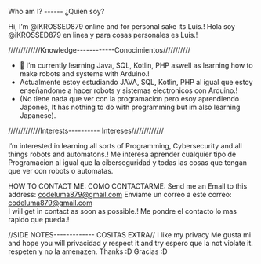 Who am I? ------  ¿Quien soy?

Hi, I’m @iKROSSED879 online and for personal sake its Luis.!
Hola soy @iKROSSED879 en linea y para cosas personales es Luis.!

/////////////Knowledge------------Conocimientos///////////
- 🌱 I’m currently learning Java, SQL, Kotlin, PHP aswell as learning how to make robots and systems with Arduino.!
- Actualmente estoy estudiando JAVA, SQL, Kotlin, PHP al igual que estoy enseñandome a hacer robots y sistemas electronicos con Arduino.!
- (No tiene nada que ver con la programacion pero esoy aprendiendo Japones, It has nothing to do with programming but im also learning Japanese).

/////////////Interests---------- Intereses/////////////

I’m interested in learning all sorts of Programming, Cybersecurity and all things robots and automatons.!
Me interesa aprender cualquier tipo de Programacion al igual que la ciberseguridad y todas las cosas que tengan que ver con robots o automatas.

HOW TO CONTACT ME:                                          COMO CONTACTARME:
Send me an Email to this address: codeluma879@gmail.com     Enviame un correo a este correo: codeluma879@gmail.com             
I will get in contact as soon as possible.!                 Me pondre el contacto lo mas rapido que pueda.!             

//SIDE NOTES------------- COSITAS EXTRA//
I like my privacy         Me gusta mi
and hope you will         privacidad y
respect it and try        espero que la
not violate it.           respeten y no la amenazen.
Thanks :D                 Gracias :D

